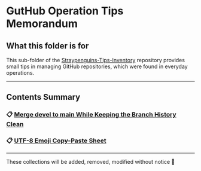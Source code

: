 # GutHub Operation Tips Memorandum

## What this folder is for

This sub-folder of the [Straypenguins-Tips-Inventory](https://github.com/Tatsuya-Nonogaki/Straypenguins-Tips-Inventory) repository provides small tips in managing GitHub repositories, which were found in everyday operations.

---

## Contents Summary

### 📋 [Merge devel to main While Keeping the Branch History Clean](merge_devel_to_main_clean_history.md)

### 📋 [UTF-8 Emoji Copy-Paste Sheet](emoji-utf8.md)

---

These collections will be added, removed, modified without notice 🥺
